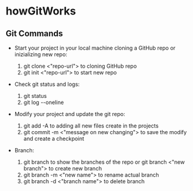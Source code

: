 # howGitWorks

## Git Commands
- Start your project in your local machine cloning a GitHub repo or inizializing new repo:

    1. git clone <"repo-url"> to cloning GitHub repo
    2. git init <"repo-url"> to start new repo

- Check git status and logs:

    1. git status
    2. git log --oneline

- Modify your project and update the git repo:

    1. git add -A to adding all new files create in the projects
    2. git commit -m <"message on new changing"> to save the modify and create a checkpoint

- Branch:
    1. git branch to show the branches of the repo or git branch <"new branch"> to create new branch
    2. git branch -m <"new name"> to rename actual branch
    3. git branch -d <"branch name"> to delete branch